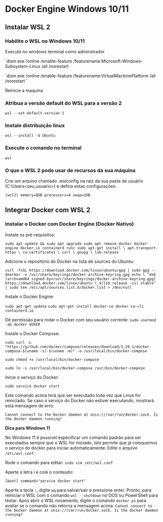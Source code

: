 # Docker Engine Windows 10/11
## Instalar WSL 2
### Habilite o WSL no Windows 10/11
Execute no windows terminal como adminstrador

`dism.exe /online /enable-feature /featurename:Microsoft-Windows-Subsystem-Linux /all /norestart

`dism.exe /online /enable-feature /featurename:VirtualMachinePlatform /all /norestart``

Reinicie a maquina

### Atribua a versão default do WSL para a versão 2

`wsl --set-default-version 2`

### Instale distribuição linux

`wsl --install -d Ubuntu`

### Execute o comando no terminal

`wsl`


### O que o WSL 2 pode usar de recursos da sua máquina
Crie um arquivo chamado .wslconfig na raiz da sua pasta de usuário (C:\Users\<seu_usuario>) e defina estas configurações:

`[wsl2]
memory=8GB
processors=4
swap=2GB`

## Integrar Docker com WSL 2

### Instalar o Docker com Docker Engine (Docker Nativo)

Instale os pré-requisitos:

`sudo apt update && sudo apt upgrade
sudo apt remove docker docker-engine docker.io containerd runc
sudo apt-get install \
    apt-transport-https \
    ca-certificates \
    curl \
    gnupg \
    lsb-release`

Adicione o repositório do Docker na lista de sources do Ubuntu:

`curl -fsSL https://download.docker.com/linux/ubuntu/gpg | sudo gpg --dearmor -o /usr/share/keyrings/docker-archive-keyring.gpg
echo \
  "deb [arch=amd64 signed-by=/usr/share/keyrings/docker-archive-keyring.gpg] https://download.docker.com/linux/ubuntu \
  $(lsb_release -cs) stable" | sudo tee /etc/apt/sources.list.d/docker.list > /dev/null`
  
  Instale o Docker Engine:
  
  `sudo apt-get update`
  `sudo apt-get install docker-ce docker-ce-cli containerd.io`
  
  Dê permissão para rodar o Docker com seu usuário corrente:
  `sudo usermod -aG docker $USER`
  
  Instale o Docker Compose:
  
`sudo curl -L "https://github.com/docker/compose/releases/download/1.29.1/docker-compose-$(uname -s)-$(uname -m)" -o /usr/local/bin/docker-compose`

`sudo chmod +x /usr/local/bin/docker-compose`

`sudo ln -s /usr/local/bin/docker-compose /usr/bin/docker-compose`

Inicie o serviço do Docker:

`sudo service docker start`

Este comando acima terá que ser executado toda vez que Linux for reiniciado. Se caso o serviço do Docker não estiver executando, mostrará esta mensagem de erro:

`Cannot connect to the Docker daemon at unix:///var/run/docker.sock. Is the docker daemon running?`

**Dica para Windows 11**

No Windows 11 é possível especificar um comando padrão para ser executados sempre que o WSL for iniciado, isto permite que já coloquemos o serviço do docker para iniciar automaticamente. Edite o arquivo `/etc/wsl.conf`:

Rode o comando para editar:
`sudo vim /etc/wsl.conf`

Aperte a letra i e cole o conteúdo:

`[boot]
command="service docker start"
`

Aperte a tecla `:`, digite `wq` para salvar/sair e pressione enter. Pronto, para reiniciar o WSL com o comando `wsl --shutdown` no DOS ou PowerShell para testar. Após abrir o WSL novamente, digite o comando `docker ps` para avaliar se o comando não retorna a mensagem acima: `Cannot connect to the Docker daemon at unix:///var/run/docker.sock. Is the docker daemon running?`
